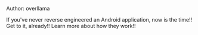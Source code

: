 Author: overllama

If you've never reverse engineered an Android application, now is the time!! Get to it, already!! Learn more about how they work!!

